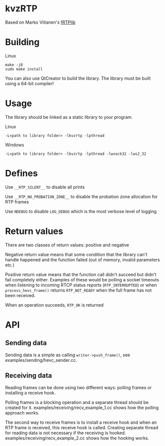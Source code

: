 # kvzRTP

Based on Marko Viitanen's [fRTPlib](https://github.com/fador/fRTPlib)

# Building

Linux
```
make -j8
sudo make install
```

You can also use QtCreator to build the library. The library must be built using a 64-bit compiler!

# Usage

The library should be linked as a static library to your program.

Linux

`-L<path to library folder> -lkvzrtp -lpthread`

Windows

`-L<path to library folder> -lkvzrtp -lpthread -lwsock32 -lws2_32`

# Defines

Use  `__RTP_SILENT__` to disable all prints

Use `__RTP_NO_PROBATION_ZONE__` to disable the probation zone allocation for RTP frames

Use `NDEBUG` to disable `LOG_DEBUG` which is the most verbose level of logging

# Return values

There are two classes of return values: positive and negative

Negative return value means that some condition that the library can't handle happened and the function failed (out of memory, invalid parameters etc.)

Positive return value means that the function call didn't succeed but didn't fail completely either. Examples of these would be polling a socket timeouts when listening to incoming RTCP status reports (`RTP_INTERRUPTED`) or when `process_hevc_frame()` returns `RTP_NOT_READY` when the full frame has not been received.

When an operation succeeds, `RTP_OK` is returned

# API

## Sending data

Sending data is a simple as calling `writer->push_frame()`, see examples/sending/hevc_sender.cc.

## Receiving data

Reading frames can be done using two different ways: polling frames or installing a receive hook.

Polling frames is a blocking operation and a separate thread should be created for it.
examples/receiving/recv_example_1.cc shows how the polling approach works.

The second way to receive frames is to install a receive hook and when an RTP frame is received, this receive hook is called. Creating separate thread for reading data is not necessary if the receiving is hooked.
examples/receiving/recv_example_2.cc shows how the hooking works.
